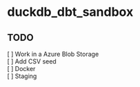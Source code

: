 # duckdb_dbt_sandbox

## TODO

[ ] Work in a Azure Blob Storage  
[ ] Add CSV seed  
[ ] Docker  
[ ] Staging